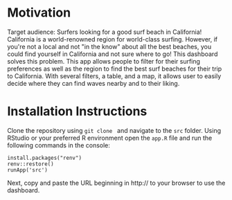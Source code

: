 # Motivation

Target audience: Surfers looking for a good surf beach in California! California is a world-renowned region for world-class surfing. However, if you're not a local and not "in the know" about all the best beaches, you could find yourself in California and not sure where to go! This dashboard solves this problem. This app allows people to filter for their surfing preferences as well as the region to find the best surf beaches for their trip to California. With several filters, a table, and a map, it allows user to easily decide where they can find waves nearby and to their liking.

# Installation Instructions

Clone the repository using `git clone ` and navigate to the `src` folder. Using RStudio or your preferred R environment open the `app.R` file and run the following commands in the console:

```         
install.packages("renv")
renv::restore()
runApp('src')
```

Next, copy and paste the URL beginning in http:// to your browser to use the dashboard.  
